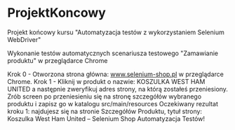 # ProjektKoncowy
Projekt końcowy kursu "Automatyzacja testów z wykorzystaniem Selenium WebDriver"

Wykonanie testów automatycznych scenariusza testowego "Zamawianie produktu" w przeglądarce Chrome

Krok 0 - Otworzona strona główna: www.selenium-shop.pl w przeglądarce Chrome.
Krok 1 - Kliknij w produkt o nazwie: KOSZULKA WEST HAM UNITED a następnie zweryfikuj adres strony, na którą zostałeś przeniesiony.
Zrób screen po przeniesieniu się na stronę szczegółów wybranego produktu i zapisz go w katalogu src/main/resources 
Oczekiwany rezultat kroku 1: najdujesz się na stronie Szczegółów Produktu, tytuł strony: Koszulka West Ham United – Selenium Shop Automatyzacja Testów!



 
